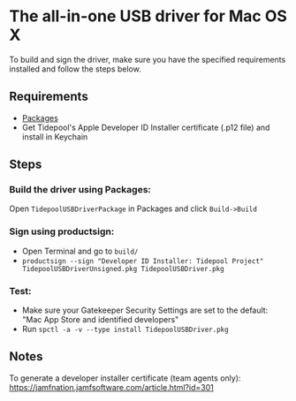 # The all-in-one USB driver for Mac OS X

To build and sign the driver, make sure you have the specified requirements installed and follow the steps below.

## Requirements

- [Packages](http://s.sudre.free.fr/Software/Packages/about.html)
- Get Tidepool's Apple Developer ID Installer certificate (.p12 file) and install in Keychain

## Steps

### Build the driver using Packages:

Open `TidepoolUSBDriverPackage` in Packages and click `Build->Build`

### Sign using productsign:

- Open Terminal and go to `build/`
- `productsign --sign "Developer ID Installer: Tidepool Project" TidepoolUSBDriverUnsigned.pkg TidepoolUSBDriver.pkg`

### Test:

- Make sure your Gatekeeper Security Settings are set to the default: "Mac App Store and identified developers"
- Run `spctl -a -v --type install TidepoolUSBDriver.pkg`

## Notes

To generate a developer installer certificate (team agents only): https://jamfnation.jamfsoftware.com/article.html?id=301
